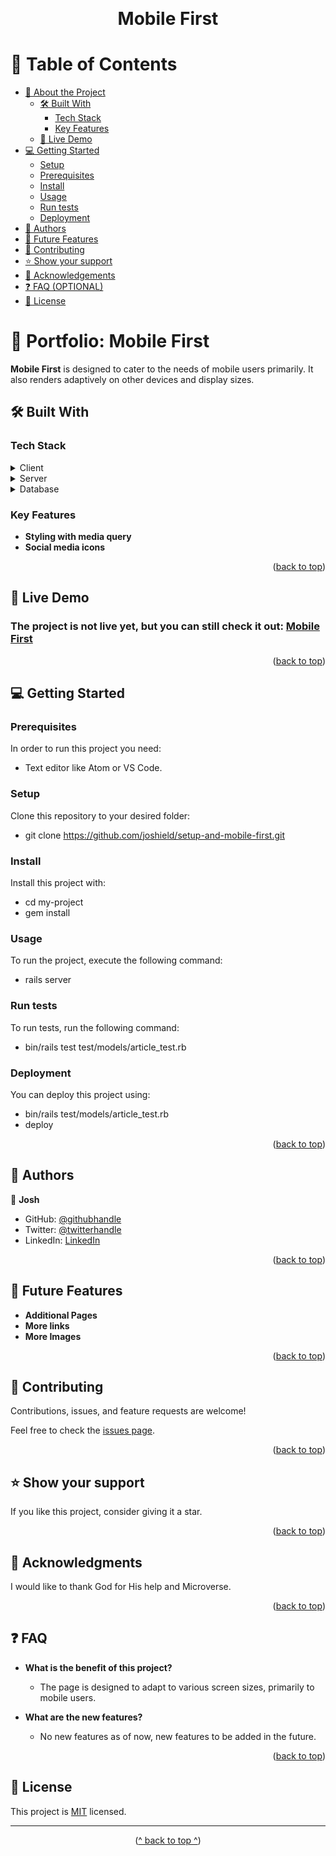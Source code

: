 <a name="readme-top"></a>


<div align="center">
  <br/>

  <h1><b>Mobile First</b></h1>

</div>

# 📗 Table of Contents

- [📖 About the Project](#about-project)
  - [🛠 Built With](#built-with)
    - [Tech Stack](#tech-stack)
    - [Key Features](#key-features)
  - [🚀 Live Demo](#live-demo)
- [💻 Getting Started](#getting-started)
  - [Setup](#setup)
  - [Prerequisites](#prerequisites)
  - [Install](#install)
  - [Usage](#usage)
  - [Run tests](#run-tests)
  - [Deployment](#deployment)
- [👥 Authors](#authors)
- [🔭 Future Features](#future-features)
- [🤝 Contributing](#contributing)
- [⭐️ Show your support](#support)
- [🙏 Acknowledgements](#acknowledgements)
- [❓ FAQ (OPTIONAL)](#faq)
- [📝 License](#license)

<!-- PROJECT DESCRIPTION -->

# 📖 Portfolio: Mobile First <a name="about-project"></a>

**Mobile First** is designed to cater to the needs of mobile users primarily. It also renders adaptively on other devices and display sizes.

## 🛠 Built With <a name="built-with"></a>

### Tech Stack <a name="tech-stack"></a>


<details>
  <summary>Client</summary>
  <ul>
    <li>HTML</li>
    <li>CSS</li>
  </ul>
</details>

<details>
  <summary>Server</summary>
  <ul>
    <li><a href="https://expressjs.com/">Express.js</a></li>
  </ul>
</details>

<details>
<summary>Database</summary>
  <ul>
    <li><a href="https://www.postgresql.org/">PostgreSQL</a></li>
  </ul>
</details>

### Key Features <a name="key-features"></a>

- **Styling with media query**
- **Social media icons**

<p align="right">(<a href="#readme-top">back to top</a>)</p>

## 🚀 Live Demo <a name="live-demo"></a>

### The project is not live yet, but you can still check it out: [Mobile First](https://github.com/joshield/setup-and-mobile-first)

<p align="right">(<a href="#readme-top">back to top</a>)</p>

## 💻 Getting Started <a name="getting-started"></a>


### Prerequisites

In order to run this project you need:
- Text editor like Atom or VS Code.

<!--
Example command:

```sh
 gem install rails
```
 -->

### Setup

Clone this repository to your desired folder:

- git clone https://github.com/joshield/setup-and-mobile-first.git


### Install

Install this project with:

- cd my-project
- gem install



### Usage

To run the project, execute the following command:

- rails server


### Run tests

To run tests, run the following command:

- bin/rails test test/models/article_test.rb

### Deployment

You can deploy this project using:

- bin/rails test/models/article_test.rb
- deploy

<p align="right">(<a href="#readme-top">back to top</a>)</p>

## 👥 Authors <a name="authors"></a>

👤 **Josh**

- GitHub: [@githubhandle](https://github.com/joshield)
- Twitter: [@twitterhandle](@joshdav77)
- LinkedIn: [LinkedIn](https://www.linkedin.com/in/joshuaimmanuel/)


<p align="right">(<a href="#readme-top">back to top</a>)</p>


## 🔭 Future Features <a name="future-features"></a>

- **Additional Pages**
- **More links**
- **More Images**

<p align="right">(<a href="#readme-top">back to top</a>)</p>


## 🤝 Contributing <a name="contributing"></a>

Contributions, issues, and feature requests are welcome!

Feel free to check the [issues page](../../issues/).

<p align="right">(<a href="#readme-top">back to top</a>)</p>

## ⭐️ Show your support <a name="support"></a>


If you like this project, consider giving it a star.

<p align="right">(<a href="#readme-top">back to top</a>)</p>

## 🙏 Acknowledgments <a name="acknowledgements"></a>

I would like to thank God for His help and Microverse.

<p align="right">(<a href="#readme-top">back to top</a>)</p>


## ❓ FAQ <a name="faq"></a>


- **What is the benefit of this project?**

  - The page is designed to adapt to various screen sizes, primarily to mobile users.

- **What are the new features?**

  - No new features as of now, new features to be added in the future.

<p align="right">(<a href="#readme-top">back to top</a>)</p>

## 📝 License <a name="license"></a>

This project is [MIT](./MIT.md) licensed.

***
<p align="center">(<a href="#readme-top">^ back to top ^</a>)</p>